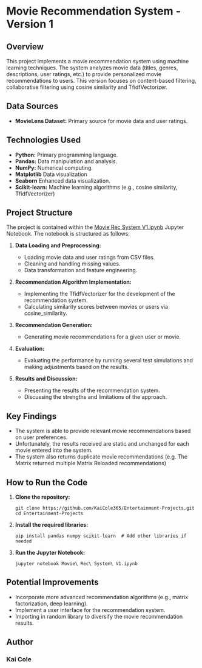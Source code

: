 # Movie Recommendation System - Version 1

## Overview

This project implements a movie recommendation system using machine learning techniques. The system analyzes movie data (titles, genres, descriptions, user ratings, etc.) 
to provide personalized movie recommendations to users. This version focuses on content-based filtering, collaborative filtering using cosine similarity and TfidfVectorizer.

## Data Sources

*   **MovieLens Dataset:** Primary source for movie data and user ratings.

## Technologies Used

*   **Python:** Primary programming language.
*   **Pandas:** Data manipulation and analysis.
*   **NumPy:** Numerical computing.
*   **Matplotlib** Data visualization
*   **Seaborn** Enhanced data visualization.
*   **Scikit-learn:** Machine learning algorithms (e.g., cosine similarity, TfidfVectorizer)

## Project Structure

The project is contained within the [Movie Rec System V1.ipynb](Movie%20Rec%20System%20V1.ipynb) Jupyter Notebook. The notebook is structured as follows:

1.  **Data Loading and Preprocessing:**
    *   Loading movie data and user ratings from CSV files.
    *   Cleaning and handling missing values.
    *   Data transformation and feature engineering.

2.  **Recommendation Algorithm Implementation:**
    *   Implementing the TfidfVectorizer for the development of the recommendation system.
    *   Calculating similarity scores between movies or users via cosine_similarity. 

3.  **Recommendation Generation:**
    *   Generating movie recommendations for a given user or movie.

4.  **Evaluation:**
    *   Evaluating the performance by running several test simulations and making adjustments based on the results.

5.  **Results and Discussion:**
    *   Presenting the results of the recommendation system.
    *   Discussing the strengths and limitations of the approach.

## Key Findings

*   The system is able to provide relevant movie recommendations based on user preferences.
*   Unfortunately, the results received are static and unchanged for each movie entered into the system.
*   The system also returns duplicate movie recommendations (e.g. The Matrix returned multiple Matrix Reloaded recommendations)

## How to Run the Code

1.  **Clone the repository:**
    ```
    git clone https://github.com/KaiCole365/Entertainment-Projects.git
    cd Entertainment-Projects
    ```

2.  **Install the required libraries:**
    ```
    pip install pandas numpy scikit-learn  # Add other libraries if needed
    ```

3.  **Run the Jupyter Notebook:**
    ```
    jupyter notebook Movie\ Rec\ System\ V1.ipynb
    ```

## Potential Improvements

*   Incorporate more advanced recommendation algorithms (e.g., matrix factorization, deep learning).
*   Implement a user interface for the recommendation system.
*   Importing in random library to diversify the movie recommendation results.

## Author

### Kai Cole
